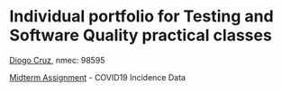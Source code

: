 # Individual portfolio for Testing and Software Quality practical classes

[Diogo Cruz](https://github.com/DXOGO), nmec: 98595

[Midterm Assignment](https://github.com/DXOGO/HW1) - COVID19 Incidence Data
